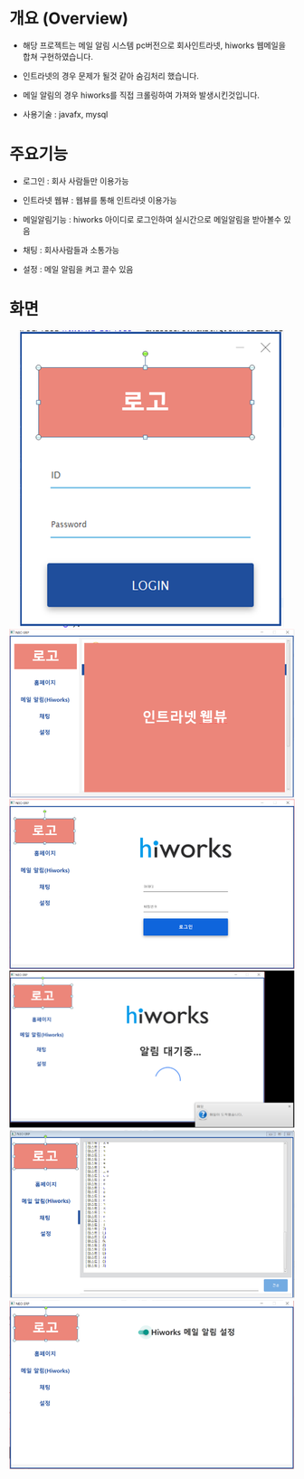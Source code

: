 # 개요 (Overview)

- 해당 프로젝트는 메일 알림 시스템 pc버전으로 회사인트라넷, hiworks 웹메일을 합쳐 구현하였습니다.

- 인트라넷의 경우 문제가 될것 같아 숨김처리 했습니다.

- 메일 알림의 경우 hiworks를 직접 크롤링하여 가져와 발생시킨것입니다.

- 사용기술 : javafx, mysql

# 주요기능

- 로그인 : 회사 사람들만 이용가능

- 인트라넷 웹뷰 : 웹뷰를 통해 인트라넷 이용가능

- 메일알림기능 : hiworks 아이디로 로그인하여 실시간으로 메일알림을 받아볼수 있음

- 채팅 : 회사사람들과 소통가능

- 설정 : 메일 알림을 켜고 끌수 있음


# 화면

<div align="center">
    <img src="./.readme_img/preview1.png" alt="preview1"/>
</div>
<div align="center">
    <img src="./.readme_img/preview2.png" alt="preview2"/>
</div>
<div align="center">
    <img src="./.readme_img/preview3.png" alt="preview3"/>
</div>
<div align="center">
    <img src="./.readme_img/preview4.png" alt="preview4"/>
</div>
<div align="center">
    <img src="./.readme_img/preview5.png" alt="preview5"/>
</div>
<div align="center">
    <img src="./.readme_img/preview6.png" alt="preview6"/>
</div>